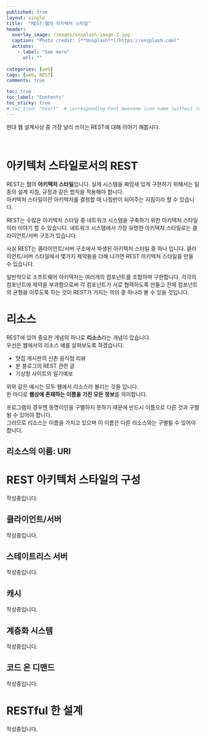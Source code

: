 ```yaml
---
published: true
layout: single
title:  "REST:웹의 아키텍처 스타일"
header:
  overlay_image: /images/unsplash-image-2.jpg
  caption: "Photo credit: [**Unsplash**](https://unsplash.com)"
  actions:
    - label: "See more"
      url: ""
      
categories: [web]
tags: [web, REST]
comments: true

toc: true
toc_label: "Contents"
toc_sticky: true
# toc_icon: "heart"  # corresponding Font Awesome icon name (without fa prefix)
---
```


현대 웹 설계사상 중 가장 널리 쓰이는 REST에 대해 이야기 해봅시다.
&nbsp;

&nbsp;
# 아키텍처 스타일로서의 REST
REST는 웹의 **아키텍처 스타일**입니다. 실제 시스템을 짜임새 있게 구현하기 위해서는 일종의 설계 지침, 규정과 같은 법칙을 적용해야 합니다.  
아키텍처 스타일이란 아키텍처를 결정할 때 나침반이 되어주는 지침이라 할 수 있습니다.  

REST는 수많은 아키텍처 스타일 중 네트워크 시스템을 구축하기 위한 아키텍처 스타일이라 이야기 할 수 있습니다. 네트워크 시스템에서 가장 유명한 아키텍처 스타일로는 클라이언트/서버 구조가 있습니다.  

사실 REST는 클라이언트/서버 구조에서 파생된 아키텍처 스타일 중 하나 입니다. 클라이언트/서버 스타일에서 몇가지 제약들을 더해 나가면 REST 아키텍처 스타일을 만들 수 있습니다.  

일반적으로 소프트웨어 아키텍처는 여러개의 컴포넌트를 조합하며 구현합니다. 각각의 컴포넌트에 제약을 부과함으로써 각 컴포넌트가 서로 협력하도록 만들고 전체 컴포넌트의 균형을 이루도록 하는 것이 REST가 가지는 의의 중 하나라 볼 수 있을 것입니다. 


# 리소스 
REST에 있어 중요한 개념의 하나로 **리소스**라는 개념이 있습니다.  
우선은 웹에서의 리소스 예를 살펴보도록 하겠습니다.  
- 먓집 게시판의 신촌 음식점 리뷰
- 본 블로그의 REST 관련 글
- 기상청 사이트의 일기예보

위와 같은 예시는 모두 웹에서 리소스라 불리는 것들 입니다.  
한 마디로 **웹상에 존재하는 이름을 가진 모든 정보**를 의미합니다.

프로그램의 경우엔 동명이인을 구별하지 못하기 때문에 반드시 이름으로 다른 것과 구별될 수 있어야 합니다.  
그러므로 리소스는 이름을 가지고 있으며 이 이름은 다른 리소스와는 구별될 수 있어야 합니다. 

## 리소스의 이름: URI


# REST 아키텍처 스타일의 구성
작성중입니다.
## 클라이언트/서버
작성중입니다.
## 스테이트리스 서버
작성중입니다.
## 캐시 
작성중입니다.
## 계층화 시스템
작성중입니다.
## 코드 온 디맨드 
작성중입니다.
# RESTful 한 설계 
작성중입니다.

